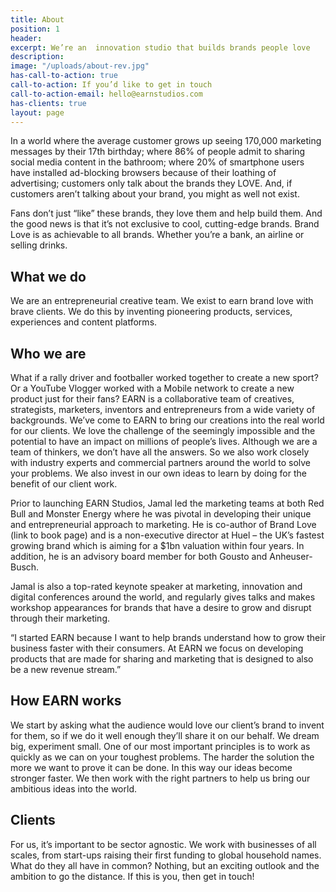 ```yaml
---
title: About
position: 1
header: 
excerpt: We’re an  innovation studio that builds brands people love
description: 
image: "/uploads/about-rev.jpg"
has-call-to-action: true
call-to-action: If you’d like to get in touch
call-to-action-email: hello@earnstudios.com
has-clients: true
layout: page
---
```


In a world where the average customer grows up seeing 170,000 marketing messages by their 17th birthday; where 86% of people admit to sharing social media content in the bathroom; where 20% of smartphone users have installed ad-blocking browsers because of their loathing of advertising; customers only talk about the brands they LOVE. And, if customers aren’t talking about your brand, you might as well not exist.

Fans don’t just “like” these brands, they love them and help build them. And the good news is that it’s not exclusive to cool, cutting-edge brands. Brand Love is as achievable to all brands. Whether you’re a bank, an airline or selling drinks.

## What we do
We are an entrepreneurial creative team. We exist to earn brand love with brave clients. We do this by inventing pioneering products, services, experiences and content platforms.

## Who we are
What if a rally driver and footballer worked together to create a new sport? Or a YouTube Vlogger worked with a Mobile network to create a new product just for their fans? EARN is a collaborative team of creatives, strategists, marketers, inventors and entrepreneurs from a wide variety of backgrounds. We’ve come to EARN to bring our creations into the real world for our clients. We love the challenge of the seemingly impossible and the potential to have an impact on millions of people’s lives. Although we are a team of thinkers, we don’t have all the answers. So we also work closely with industry experts and commercial partners around the world to solve your problems. We also invest in our own ideas to learn by doing for the benefit of our client work.

Prior to launching EARN Studios, Jamal led the marketing teams at both Red Bull and Monster Energy where he was pivotal in developing their unique and entrepreneurial approach to marketing. He is co-author of Brand Love (link to book page) and is a non-executive director at Huel – the UK’s fastest growing brand which is aiming for a $1bn valuation within four years. In addition, he is an advisory board member for both Gousto and Anheuser-Busch. 

Jamal is also a top-rated keynote speaker at marketing, innovation and digital conferences around the world, and regularly gives talks and makes workshop appearances for brands that have a desire to grow and disrupt through their marketing. 

“I started EARN because I want to help brands understand how to grow their business faster with their consumers. At EARN we focus on developing products that are made for sharing and marketing that is designed to also be a new revenue stream.”

## How EARN works
We start by asking what the audience would love our client’s brand to invent for them, so if we do it well enough they’ll share it on our behalf. We dream big, experiment small. One of our most important principles is to work as quickly as we can on your toughest problems. The harder the solution the more we want to prove it can be done. In this way our ideas become stronger faster. We then work with the right partners to help us bring our ambitious ideas into the world.

## Clients
For us, it’s important to be sector agnostic. We work with businesses of all scales, from start-ups raising their first funding to global household names. What do they all have in common? Nothing, but an exciting outlook and the ambition to go the distance. If this is you, then get in touch!